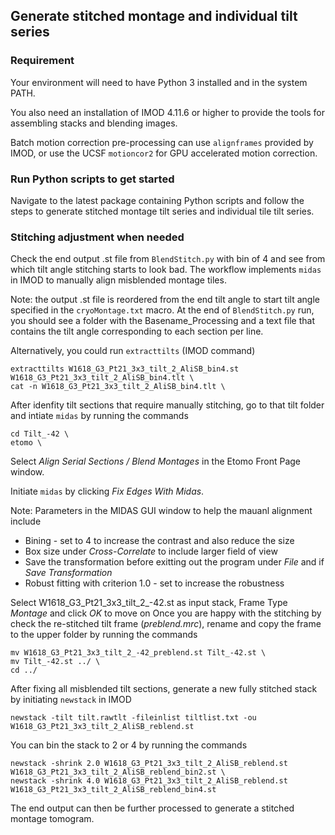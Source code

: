 ## Generate stitched montage and individual tilt series

### Requirement

Your environment will need to have Python 3 installed and in the system PATH.

You also need an installation of IMOD 4.11.6 or higher to provide the tools for assembling stacks and blending images.

Batch motion correction pre-processing can use `alignframes` provided by IMOD, or use the UCSF `motioncor2` for GPU accelerated motion correction.


### Run Python scripts to get started

Navigate to the latest package containing Python scripts and follow the steps to generate stitched montage tilt series and individual tile tilt series.

### Stitching adjustment when needed

Check the end output .st file from `BlendStitch.py` with bin of 4 and see from which tilt angle stitching starts to look bad. The workflow implements `midas` in IMOD to manually align misblended montage tiles.

Note: the output .st file is reordered from the end tilt angle to start tilt angle specified in the `cryoMontage.txt` macro. 
At the end of `BlendStitch.py` run, you should see a folder with the Basename_Processing and a text file that contains the tilt angle corresponding to each section per line.

Alternatively, you could run `extracttilts` (IMOD command) 

```
extracttilts W1618_G3_Pt21_3x3_tilt_2_AliSB_bin4.st W1618_G3_Pt21_3x3_tilt_2_AliSB_bin4.tlt \
cat -n W1618_G3_Pt21_3x3_tilt_2_AliSB_bin4.tlt \

```
After idenfity tilt sections that require manually stitching, go to that tilt folder and intiate `midas` by running the commands

```
cd Tilt_-42 \
etomo \
```
Select *Align Serial Sections / Blend Montages* in the Etomo Front Page window.

<!--- Insert MIDAS GUI1 -->

Initiate `midas` by clicking *Fix Edges With Midas*.

<!--- Insert MIDAS GUI2 -->

Note: Parameters in the MIDAS GUI window to help the mauanl alignment include 
- Bining - set to 4 to increase the contrast and also reduce the size
- Box size under *Cross-Correlate* to include larger field of view
- Save the transformation before exitting out the program under *File* and if *Save Transformation*
- Robust fitting with criterion 1.0 - set to increase the robustness 

<!--- Insert MIDAS GUI3 and GUI5, no need for GUI4 if too many-->

Select W1618_G3_Pt21_3x3_tilt_2_-42.st as input stack, Frame Type *Montage* and click *OK* to move on
Once you are happy with the stitching by check the re-stitched tilt frame (_preblend.mrc_), rename and copy the frame to the upper folder by running the commands 

```
mv W1618_G3_Pt21_3x3_tilt_2_-42_preblend.st Tilt_-42.st \
mv Tilt_-42.st ../ \
cd ../ 
```
After fixing all misblended tilt sections, generate a new fully stitched stack by initiating `newstack` in IMOD 

```
newstack -tilt tilt.rawtlt -fileinlist tiltlist.txt -ou W1618_G3_Pt21_3x3_tilt_2_AliSB_reblend.st 
```
You can bin the stack to 2 or 4 by running the commands
```
newstack -shrink 2.0 W1618_G3_Pt21_3x3_tilt_2_AliSB_reblend.st W1618_G3_Pt21_3x3_tilt_2_AliSB_reblend_bin2.st \
newstack -shrink 4.0 W1618_G3_Pt21_3x3_tilt_2_AliSB_reblend.st W1618_G3_Pt21_3x3_tilt_2_AliSB_reblend_bin4.st
```

The end output can then be further processed to generate a stitched montage tomogram.
